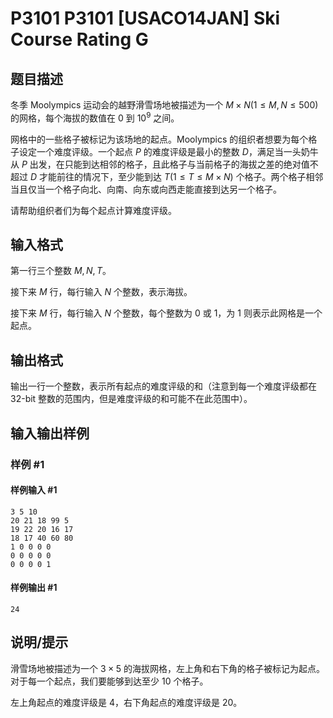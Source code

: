 # P3101 P3101 [USACO14JAN] Ski Course Rating G

## 题目描述

冬季 Moolympics 运动会的越野滑雪场地被描述为一个 $M\times N(1\le M,N\le 500)$ 的网格，每个海拔的数值在 $0$ 到 $10^9$ 之间。

网格中的一些格子被标记为该场地的起点。Moolympics 的组织者想要为每个格子设定一个难度评级。一个起点 $P$ 的难度评级是最小的整数 $D$，满足当一头奶牛从 $P$ 出发，在只能到达相邻的格子，且此格子与当前格子的海拔之差的绝对值不超过 $D$ 才能前往的情况下，至少能到达 $T(1\le T\le M\times N)$ 个格子。两个格子相邻当且仅当一个格子向北、向南、向东或向西走能直接到达另一个格子。

请帮助组织者们为每个起点计算难度评级。

## 输入格式

第一行三个整数 $M,N,T$。

接下来 $M$ 行，每行输入 $N$ 个整数，表示海拔。

接下来 $M$ 行，每行输入 $N$ 个整数，每个整数为 $0$ 或 $1$，为 $1$ 则表示此网格是一个起点。

## 输出格式

输出一行一个整数，表示所有起点的难度评级的和（注意到每一个难度评级都在 32-bit 整数的范围内，但是难度评级的和可能不在此范围中）。

## 输入输出样例

### 样例 #1

#### 样例输入 #1

```
3 5 10 
20 21 18 99 5 
19 22 20 16 17 
18 17 40 60 80 
1 0 0 0 0 
0 0 0 0 0 
0 0 0 0 1
```

#### 样例输出 #1

```
24
```

## 说明/提示

滑雪场地被描述为一个 $3\times 5$ 的海拔网格，左上角和右下角的格子被标记为起点。对于每一个起点，我们要能够到达至少 $10$ 个格子。

左上角起点的难度评级是 $4$，右下角起点的难度评级是 $20$。
